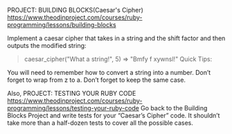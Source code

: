 PROJECT: BUILDING BLOCKS(Caesar's Cipher) https://www.theodinproject.com/courses/ruby-programming/lessons/building-blocks

Implement a caesar cipher that takes in a string and the shift factor and then outputs the modified string:

  > caesar_cipher("What a string!", 5)
  => "Bmfy f xywnsl!"
Quick Tips:

You will need to remember how to convert a string into a number.
Don’t forget to wrap from z to a.
Don’t forget to keep the same case.

Also,
PROJECT: TESTING YOUR RUBY CODE https://www.theodinproject.com/courses/ruby-programming/lessons/testing-your-ruby-code
Go back to the Building Blocks Project and write tests for your “Caesar’s Cipher” code.
It shouldn’t take more than a half-dozen tests to cover all the possible cases.
